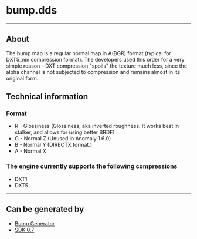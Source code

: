 # bump.dds

___

## About

The bump map is a regular normal map in A(BGR) format (typical for DXT5_nm compression format). The developers used this order for a very simple reason - DXT compression "spoils" the texture much less, since the alpha channel is not subjected to compression and remains almost in its original form.

## Technical information

### Format

- R - Glossiness (Glossiness, aka inverted roughness. It works best in stalker, and allows for using better BRDF)
- G - Normal Z (Unused in Anomaly 1.6.0)
- B - Normal Y (DIRECTX format.)
- A - Normal X

### The engine currently supports the following compressions

- DXT1
- DXT5

___

## Can be generated by

- [Bump Generator](../../modding-tools/bump-generator.md)
- [SDK 0.7](../../sdk/index.html)
